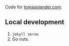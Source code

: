 Code for [tomasolander.com](http://tomasolander.com).

## Local development
1. `jekyll serve`
2. Go nuts.
